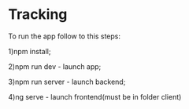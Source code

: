 # Tracking
To run the app follow to this steps:


1)npm install;

2)npm run dev - launch app;

3)npm run server - launch backend;

4)ng serve - launch frontend(must be in folder client)
